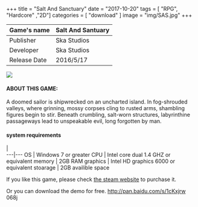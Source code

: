 +++
title = "Salt And Sanctuary"
date = "2017-10-20"
tags = [ "RPG", "Hardcore" ,"2D"]
categories = [ "download" ]
image = "img/SAS.jpg"
+++


Game's name  |   Salt And Santuary
---|---
Publisher    |   Ska Studios 
Developer    |   Ska Studios 
Release Date |   2016/5/17

![](/img/salt1.jpg)

#### ABOUT THIS GAME:

A doomed sailor is shipwrecked on an uncharted island. In fog-shrouded valleys, where grinning, mossy corpses cling to rusted arms, shambling figures begin to stir. Beneath crumbling, salt-worn structures, labyrinthine passageways lead to unspeakable evil, long forgotten by man. 

#### system requirements

   |   
---|---
OS | Windows 7 or greater
CPU  | Intel core dual 1.4 GHZ or equivalent
memory  |  2GB RAM
graphics | Intel HD graphics 6000 or equivalent
stoarage | 2GB availible space

If you like this game, please check [the steam website](http://store.steampowered.com/app/283640/Salt_and_Sanctuary/) to purchase it.

Or you can download the demo for free.
http://pan.baidu.com/s/1cKxjrw     068j




